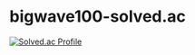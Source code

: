 # bigwave100-solved.ac

[![Solved.ac Profile](http://mazassumnida.wtf/api/v2/generate_badge?boj=bigwave100)](https://solved.ac/bigwave100/)
